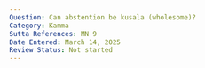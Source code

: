 ```yaml
---
Question: Can abstention be kusala (wholesome)?
Category: Kamma
Sutta References: MN 9
Date Entered: March 14, 2025
Review Status: Not started
---
```


